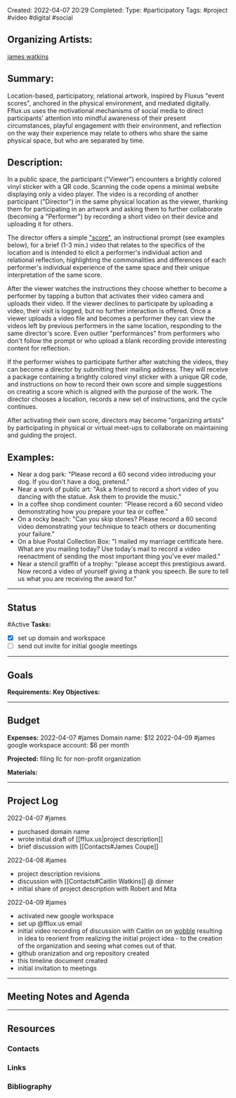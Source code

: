 Created: 2022-04-07 20:29
Completed:
Type: #participatory
Tags: #project #video #digital #social

## Organizing Artists:
[james watkins](wtkns.com)

## Summary:

Location-based, participatory, relational artwork, inspired by Fluxus "event scores", anchored in the physical environment, and mediated digitally. Fflux.us uses the motivational mechanisms of social media to direct participants' attention into mindful awareness of their present circumstances, playful engagement with their environment, and reflection on the way their experience may relate to others who share the same physical space, but who are separated by time.

## Description:

In a public space, the participant ("Viewer") encounters a brightly colored vinyl sticker with a QR code. Scanning the code opens a minimal website displaying only a video player. The video is a recording of another participant ("Director") in the same physical location as the viewer, thanking them for participating in an artwork and asking them to further collaborate (becoming a "Performer") by recording a short video on their device and uploading it for others.

The director offers a simple ["score"](https://www.thing.net/~grist/ld/fluxusworkbook.pdf), an instructional prompt (see examples below), for a brief (1-3 min.) video that relates to the specifics of the location and is intended to elicit a performer's individual action and relational reflection, highlighting the commonalities and differences of each performer's individual experience of the same space and their unique interpretation of the same score.

After the viewer watches the instructions they choose whether to become a performer by tapping a button that activates their video camera and uploads their video. If the viewer declines to participate by uploading a video, their visit is logged, but no further interaction is offered. Once a viewer uploads a video file and becomes a performer they can view the videos left by previous performers in the same location, responding to the same director's score. Even outlier "performances" from performers who don't follow the prompt or who upload a blank recording provide interesting content for reflection.

If the performer wishes to participate further after watching the videos, they can become a director by submitting their mailing address. They will receive a package containing a brightly colored vinyl sticker with a unique QR code, and instructions on how to record their own score and simple suggestions on creating a score which is aligned with the purpose of the work. The director chooses a location, records a new set of instructions, and the cycle continues. 

After activating their own score, directors may become "organizing artists" by participating in physical or virtual meet-ups to collaborate on maintaining and guiding the project.

## Examples:
* Near a dog park: "Please record a 60 second video introducing your dog. If you don't have a dog, pretend."
* Near a work of public art: "Ask a friend to record a short video of you dancing with the statue. Ask them to provide the music."
* In a coffee shop condiment counter: "Please record a 60 second video demonstrating how you prepare your tea or coffee."
* On a rocky beach: "Can you skip stones? Please record a 60 second video demonstrating your technique to teach others or documenting your failure."
* On a blue Postal Collection Box: "I mailed my marriage certificate here. What are you mailing today? Use today's mail to record a video reenactment of sending the most important thing you've ever mailed." 
* Near a stencil graffiti of a trophy: "please accept this prestigious award. Now record a video of yourself giving a thank you speech. Be sure to tell us what you are receiving the award for."

---
## Status
#Active 
**Tasks:**
- [x] set up domain and workspace
- [ ] send out invite for initial google meetings

---
## Goals 
**Requirements:**
**Key Objectives:**

---
## Budget
**Expenses:**
2022-04-07 #james Domain name: $12
2022-04-09 #james google workspace account: $6 per month

**Projected:**
filing llc for non-profit organization

**Materials:**


---
## Project Log
2022-04-07 #james
- purchased domain name
- wrote initial draft of [[fflux.us|project description]]
- brief discussion with [[Contacts#James Coupe]]

2022-04-08 #james
- project description revisions
- discussion with [[Contacts#Caitlin Watkins]] @ dinner
- initial share of project description with Robert and Mita

2022-04-09 #james
- activated new google workspace 
- set up @fflux.us email
- initial video recording of discussion with Caitlin on on [wobble](https://youtu.be/wFOjesiXP7s) resulting in idea to reorient from realizing the initial project idea - to the creation of the organization and seeing what comes out of that.
- github oranization and org repository created
- this timeline document created
- initial invitation to meetings

---
## Meeting Notes and Agenda

---
## Resources
### Contacts
### Links
### Bibliography
